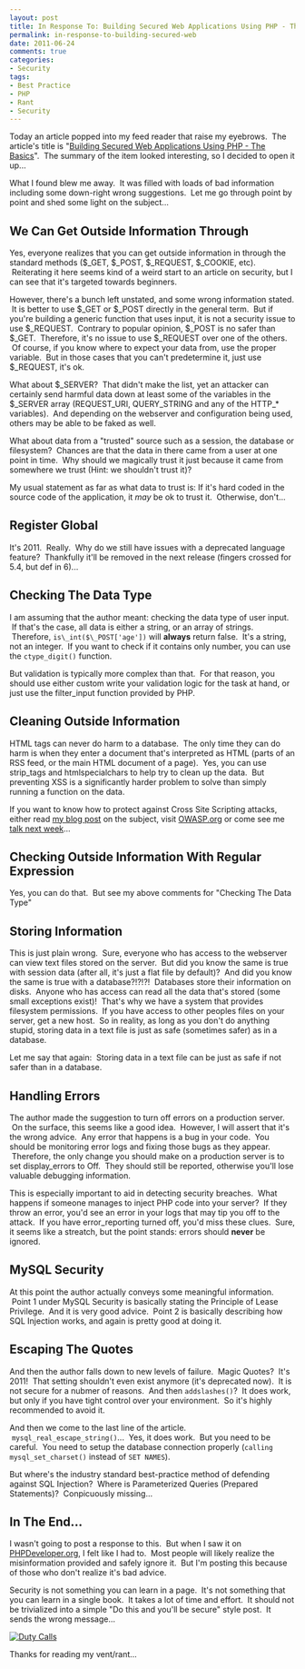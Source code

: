 ```yaml
---
layout: post
title: In Response To: Building Secured Web Applications Using PHP - The Basics
permalink: in-response-to-building-secured-web
date: 2011-06-24
comments: true
categories:
- Security
tags:
- Best Practice
- PHP
- Rant
- Security
---
```


Today an article popped into my feed reader that raise my eyebrows.  The article's title is "[Building Secured Web Applications Using PHP - The Basics](http://noobcode.blogspot.com/2011/05/building-secured-web-applications-using.html)".  The summary of the item looked interesting, so I decided to open it up...


What I found blew me away.  It was filled with loads of bad information including some down-right wrong suggestions.  Let me go through point by point and shed some light on the subject...

<!--more-->

## We Can Get Outside Information Through



Yes, everyone realizes that you can get outside information in through the standard methods ($\_GET, $\_POST, $\_REQUEST, $\_COOKIE, etc).  Reiterating it here seems kind of a weird start to an article on security, but I can see that it's targeted towards beginners. 


However, there's a bunch left unstated, and some wrong information stated.  It is better to use $\_GET or $\_POST directly in the general term.  But if you're building a generic function that uses input, it is not a security issue to use $\_REQUEST.  Contrary to popular opinion, $\_POST is no safer than $\_GET.  Therefore, it's no issue to use $\_REQUEST over one of the others.  Of course, if you know where to expect your data from, use the proper variable.  But in those cases that you can't predetermine it, just use $\_REQUEST, it's ok.


What about $\_SERVER?  That didn't make the list, yet an attacker can certainly send harmful data down at least some of the variables in the $\_SERVER array (REQUEST\_URI, QUERY\_STRING and any of the HTTP_\* variables).  And depending on the webserver and configuration being used, others may be able to be faked as well. 


What about data from a "trusted" source such as a session, the database or filesystem?  Chances are that the data in there came from a user at one point in time.  Why should we magically trust it just because it came from somewhere we trust (Hint: we shouldn't trust it)? 


My usual statement as far as what data to trust is: If it's hard coded in the source code of the application, it *may* be ok to trust it.  Otherwise, don't...

## Register Global

It's 2011.  Really.  Why do we still have issues with a deprecated language feature?  Thankfully it'll be removed in the next release (fingers crossed for 5.4, but def in 6)...

## Checking The Data Type

I am assuming that the author meant: checking the data type of user input.  If that's the case, all data is either a string, or an array of strings.  Therefore, `is\_int($\_POST['age'])` will **always** return false.  It's a string, not an integer.  If you want to check if it contains only number, you can use the `ctype_digit()` function. 


But validation is typically more complex than that.  For that reason, you should use either custom write your validation logic for the task at hand, or just use the filter_input function provided by PHP. 

## Cleaning Outside Information

HTML tags can never do harm to a database.  The only time they can do harm is when they enter a document that's interpreted as HTML (parts of an RSS feed, or the main HTML document of a page).  Yes, you can use strip_tags and htmlspecialchars to help try to clean up the data.  But preventing XSS is a significantly harder problem to solve than simply running a function on the data. 


If you want to know how to protect against Cross Site Scripting attacks, either read [my blog post](http://blog.ircmaxell.com/2011/04/xss-web-application-security-post-2.html) on the subject, visit [OWASP.org](http://owasp.org/) or come see me [talk next week](http://blog.ircmaxell.com/2011/06/talk-on-xss-nyphp-in-collaboration-with.html)...

## Checking Outside Information With Regular Expression

Yes, you can do that.  But see my above comments for "Checking The Data Type"

## Storing Information

This is just plain wrong.  Sure, everyone who has access to the webserver can view text files stored on the server.  But did you know the same is true with session data (after all, it's just a flat file by default)?  And did you know the same is true with a database?!?!?!  Databases store their information on disks.  Anyone who has access can read all the data that's stored (some small exceptions exist)!  That's why we have a system that provides filesystem permissions.  If you have access to other peoples files on your server, get a new host.  So in reality, as long as you don't do anything stupid, storing data in a text file is just as safe (sometimes safer) as in a database.


Let me say that again:  Storing data in a text file can be just as safe if not safer than in a database. 

## Handling Errors

The author made the suggestion to turn off errors on a production server.  On the surface, this seems like a good idea.  However, I will assert that it's the wrong advice.  Any error that happens is a bug in your code.  You should be monitoring error logs and fixing those bugs as they appear.  Therefore, the only change you should make on a production server is to set display_errors to Off.  They should still be reported, otherwise you'll lose valuable debugging information.


This is especially important to aid in detecting security breaches.  What happens if someone manages to inject PHP code into your server?  If they throw an error, you'd see an error in your logs that may tip you off to the attack.  If you have error_reporting turned off, you'd miss these clues.  Sure, it seems like a streatch, but the point stands: errors should **never** be ignored.

## MySQL Security

At this point the author actually conveys some meaningful information.  Point 1 under MySQL Security is basically stating the Principle of Lease Privilege.  And it is very good advice.  Point 2 is basically describing how SQL Injection works, and again is pretty good at doing it.

## Escaping The Quotes

And then the author falls down to new levels of failure.  Magic Quotes?  It's 2011!  That setting shouldn't even exist anymore (it's deprecated now).  It is not secure for a nubmer of reasons.  And then `addslashes()`?  It does work, but only if you have tight control over your environment.  So it's highly recommended to avoid it.


And then we come to the last line of the article.  `mysql_real_escape_string()`...  Yes, it does work.  But you need to be careful.  You need to setup the database connection properly (`calling mysql_set_charset()` instead of `SET NAMES`). 


But where's the industry standard best-practice method of defending against SQL Injection?  Where is Parameterized Queries (Prepared Statements)?  Conpicuously missing...

## In The End...

I wasn't going to post a response to this.  But when I saw it on [PHPDeveloper.org](http://phpdeveloper.org/), I felt like I had to.  Most people will likely realize the misinformation provided and safely ignore it.  But I'm posting this because of those who don't realize it's bad advice.


Security is not something you can learn in a page.  It's not something that you can learn in a single book.  It takes a lot of time and effort.  It should not be trivialized into a simple "Do this and you'll be secure" style post.  It sends the wrong message...

[![Duty Calls](http://1.bp.blogspot.com/-3-j8ifBTJ5w/TgTUIZqfOJI/AAAAAAAAACM/WEwgXPtHCZQ/s320/duty_calls.png)](http://xkcd.com/386/)

Thanks for reading my vent/rant...

